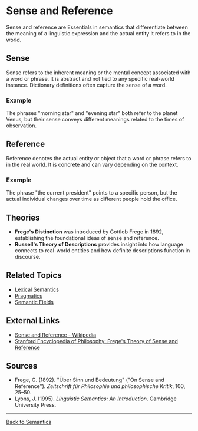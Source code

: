 # Sense and Reference

Sense and reference are Essentials in semantics that differentiate between the meaning of a linguistic expression and the actual entity it refers to in the world.

## Sense

Sense refers to the inherent meaning or the mental concept associated with a word or phrase. It is abstract and not tied to any specific real-world instance. Dictionary definitions often capture the sense of a word.

### Example
The phrases "morning star" and "evening star" both refer to the planet Venus, but their sense conveys different meanings related to the times of observation.

## Reference

Reference denotes the actual entity or object that a word or phrase refers to in the real world. It is concrete and can vary depending on the context.

### Example
The phrase "the current president" points to a specific person, but the actual individual changes over time as different people hold the office.

## Theories

- **Frege's Distinction** was introduced by Gottlob Frege in 1892, establishing the foundational ideas of sense and reference.
- **Russell's Theory of Descriptions** provides insight into how language connects to real-world entities and how definite descriptions function in discourse.



## Related Topics

- [Lexical Semantics](Lexical-Semantics.md)
- [Pragmatics](../Advanced/Pragmatics.md)
- [Semantic Fields](../Advanced/Semantic-Fields.md)

## External Links

- [Sense and Reference - Wikipedia](https://en.wikipedia.org/wiki/Sense_and_reference)
- [Stanford Encyclopedia of Philosophy: Frege's Theory of Sense and Reference](https://plato.stanford.edu/entries/frege/#SenRef)

## Sources

- Frege, G. (1892). "Über Sinn und Bedeutung" ("On Sense and Reference"). *Zeitschrift für Philosophie und philosophische Kritik*, 100, 25–50.
- Lyons, J. (1995). *Linguistic Semantics: An Introduction*. Cambridge University Press.

---

[Back to Semantics](../README.md)
